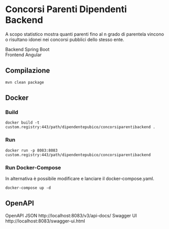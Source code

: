 # Concorsi Parenti Dipendenti Backend

A scopo statistico mostra quanti parenti fino al n grado di parentela vincono o risultano idonei nei concorsi pubblici dello stesso ente.

Backend Spring Boot  
Frontend Angular

## Compilazione
```
mvn clean package
```

## Docker
### Build
```
docker build -t custom.registry:443/path/dipendentepubico/concorsiparentibackend .
```
### Run
```
docker run -p 8083:8083 custom.registry:443/path/dipendentepubico/concorsiparentibackend
```
### Run Docker-Compose
In alternativa è possibile modificare e lanciare il docker-compose.yaml.
```
docker-compose up -d
```

## OpenAPI
OpenAPI JSON
http://localhost:8083/v3/api-docs/
Swagger UI
http://localhost:8083/swagger-ui.html


